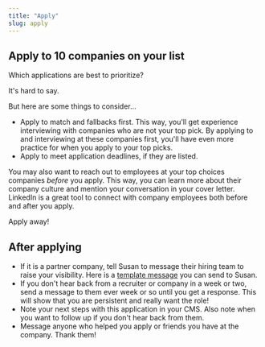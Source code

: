 ```yaml
---
title: "Apply"
slug: apply
---
```



## Apply to 10 companies on your list

Which applications are best to prioritize?

It's hard to say.

But here are some things to consider...

- Apply to match and fallbacks first. This way, you'll get experience interviewing with companies who are not your top pick. By applying to and interviewing at these companies first, you'll have even more practice for when you apply to your top picks.
- Apply to meet application deadlines, if they are listed.

You may also want to reach out to employees at your top choices companies *before* you apply. This way, you can learn more about their company culture and mention your conversation in your cover letter. LinkedIn is a great tool to connect with company employees both before and after you apply.

Apply away!

## After applying
- If it is a partner company, tell Susan to message their hiring team to raise your visibility. Here is a [template message](https://docs.google.com/document/d/1FD52I6tKofC1zpZyLWmX1BCQw5WDPkmzimvDSK_E_nM/edit#heading=h.7noej9mqhlr6) you can send to Susan.
- If you don't hear back from a recruiter or company in a week or two, send a message to them ever week or so until you get a response. This will show that you are persistent and really want the role!
- Note your next steps with this application in your CMS. Also note when you want to follow up if you don't hear back from them.
- Message anyone who helped you apply or friends you have at the company. Thank them!
